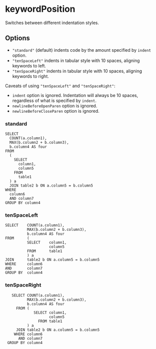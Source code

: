 # keywordPosition

Switches between different indentation styles.

## Options

- `"standard"` (default) indents code by the amount specified by `indent` option.
- `"tenSpaceLeft"` indents in tabular style with 10 spaces, aligning keywords to left.
- `"tenSpaceRight"` indents in tabular style with 10 spaces, aligning keywords to right.

Caveats of using `"tenSpaceLeft"` and `"tenSpaceRight"`:

- `indent` option is ignored. Indentation will always be 10 spaces, regardless of what is specified by `indent`.
- `newlineBeforeOpenParen` option is ignored.
- `newlineBeforeCloseParen` option is ignored.

### standard

```
SELECT
  COUNT(a.column1),
  MAX(b.column2 + b.column3),
  b.column4 AS four
FROM
  (
    SELECT
      column1,
      column5
    FROM
      table1
  ) a
  JOIN table2 b ON a.column5 = b.column5
WHERE
  column6
  AND column7
GROUP BY column4
```

### tenSpaceLeft

```
SELECT    COUNT(a.column1),
          MAX(b.column2 + b.column3),
          b.column4 AS four
FROM      (
          SELECT    column1,
                    column5
          FROM      table1
          ) a
JOIN      table2 b ON a.column5 = b.column5
WHERE     column6
AND       column7
GROUP BY  column4
```

### tenSpaceRight

```
   SELECT COUNT(a.column1),
          MAX(b.column2 + b.column3),
          b.column4 AS four
     FROM (
             SELECT column1,
                    column5
               FROM table1
          ) a
     JOIN table2 b ON a.column5 = b.column5
    WHERE column6
      AND column7
 GROUP BY column4
```

